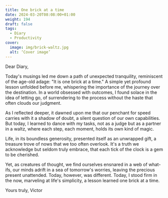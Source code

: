 ```yaml
---
title: One brick at a time
date: 2024-03-20T08:08:00+01:00
weight: 194
draft: false
tags:
  - Diary
  - Productivity
cover:
  image: img/brick-waltz.jpg
  alt: ‘Cover image’
---
```


Dear Diary,

Today's musings led me down a path of unexpected tranquility, reminiscent of the age-old adage: "It is one brick at a time." A simple yet profound lesson unfolded before me, whispering the importance of the journey over the destination. In a world obsessed with outcomes, I found solace in the idea of letting go, of surrendering to the process without the haste that often clouds our judgment.

As I reflected deeper, it dawned upon me that our penchant for speed carries with it a shadow of doubt, a silent question of our own capabilities. But today, I learned to dance with my tasks, not as a judge but as a partner in a waltz, where each step, each moment, holds its own kind of magic.

Life, in its boundless generosity, presented itself as an unwrapped gift, a treasure trove of nows that we too often overlook. It's a truth we acknowledge but seldom truly embrace, that each tick of the clock is a gem to be cherished.

Yet, as creatures of thought, we find ourselves ensnared in a web of what-ifs, our minds adrift in a sea of tomorrow's worries, leaving the precious present unattended. Today, however, was different. Today, I stood firm in the now, marveling at life's simplicity, a lesson learned one brick at a time.

Yours truly,
Victor

